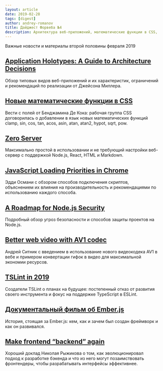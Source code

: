 ```yaml
---
layout: article
date: 2019-02-28
tags: [digest]
author: andrey-romanov
title: Дайджест Форвеба №4
description: Архитектура веб-приложений, математические функции в CSS, приоритеты загрузки скриптов, безопасность Node.js, видеокодек AV1, будущее TSLint, Zero Server
---
```

<p class="paragraph--lead">Важные новости и материалы второй половины февраля 2019</p>

## [Application Holotypes: A Guide to Architecture Decisions](https://jasonformat.com/application-holotypes/)

Обзор типовых видов веб-приложений и их характеристик, ограничений и рекомендаций по реализации от Джейсона Миллера.

## [Новые математические функции в CSS](https://twitter.com/bdc/status/1100921258839953408)

Вести с полей от Бенджамина Де Кока: рабочая группа CSS договорилась о добавлении в язык новых математических функций clamp, sin, cos, tan, acos, asin, atan, atan2, hypot, sqrt, pow.

## [Zero Server](https://zeroserver.io/)

Максимально простой в использовании и не требующий настройки веб-сервер с поддержкой Node.js, React, HTML и Markdown.

## [JavaScript Loading Priorities in Chrome](https://addyosmani.com/blog/script-priorities/)

Эдди Османи с обзором способов подключения скриптов, объяснением их влияния на производительность и рекомендациями по использованию каждого способа.

## [A Roadmap for Node.js Security](https://nodesecroadmap.fyi/)

Подробный обзор угроз безопасности и способов защиты проектов на Node.js.

## [Better web video with AV1 codec](https://evilmartians.com/chronicles/better-web-video-with-av1-codec)

Андрей Ситник с введением в использование нового видеокодека AV1 в вебе и примером конвертации гифок в видео для максимальной экономии ресурсов.

## [TSLint in 2019](https://medium.com/p/1a144c2317a9)

Создатели TSLint о планах на будущее: постепенный отказ от развития своего инструмента и фокус на поддержке TypeScript в ESLint.

## [Документальный фильм об Ember.js](https://youtu.be/Cvz-9ccflKQ)

История, стоящая за Ember.js: кем, как и зачем был создан фреймворк и как он развивался.

## [Make frontend “backend” again](https://youtu.be/XBfi3Q74BnE)

Хороший доклад Николая Рыжикова о том, как эволюционировал подход к разработке бэкенда и что из него могут позаимствовать фронтендеры, чтобы разрабатывать интерфейсы эффективнее.
